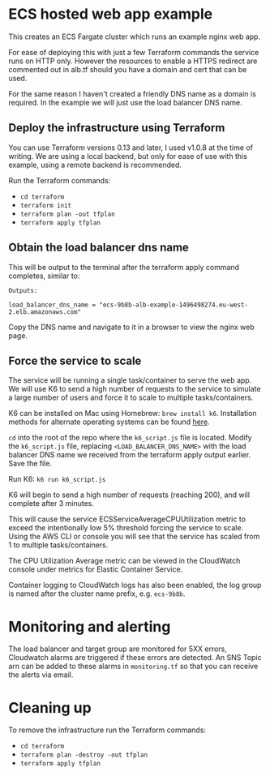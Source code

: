 # ECS hosted web app example

This creates an ECS Fargate cluster which runs an example nginx web app.

For ease of deploying this with just a few Terraform commands the service runs on HTTP only. However the resources to enable a HTTPS redirect are commented out in alb.tf should you have a domain and cert that can be used.

For the same reason I haven't created a friendly DNS name as a domain is required. In the example we will just use the load balancer DNS name.

## Deploy the infrastructure using Terraform

You can use Terraform versions 0.13 and later, I used v1.0.8 at the time of writing.
We are using a local backend, but only for ease of use with this example, using a remote backend is recommended.

Run the Terraform commands:
- `cd terraform`
- `terraform init`
- `terraform plan -out tfplan`
- `terraform apply tfplan`

## Obtain the load balancer dns name

This will be output to the terminal after the terraform apply command completes, similar to:
```
Outputs:

load_balancer_dns_name = "ecs-9b8b-alb-example-1496498274.eu-west-2.elb.amazonaws.com"
```
Copy the DNS name and navigate to it in a browser to view the nginx web page.

## Force the service to scale

The service will be running a single task/container to serve the web app.
We will use K6 to send a high number of requests to the service to simulate a large number of users and force it to scale to multiple tasks/containers.

K6 can be installed on Mac using Homebrew: `brew install k6`. Installation methods for alternate operating systems can be found [here](https://github.com/grafana/k6#install).

`cd` into the root of the repo where the `k6_script.js` file is located.
Modify the `k6_script.js` file, replacing `<LOAD_BALANCER_DNS_NAME>` with the load balancer DNS name we received from the terraform apply output earlier. Save the file.

Run K6:
`k6 run k6_script.js`

K6 will begin to send a high number of requests (reaching 200), and will complete after 3 minutes.

This will cause the service ECSServiceAverageCPUUtilization metric to exceed the intentionally low 5% threshold forcing the service to scale. Using the AWS CLI or console you will see that the service has scaled from 1 to multiple tasks/containers.

The CPU Utilization Average metric can be viewed in the CloudWatch console under metrics for Elastic Container Service.

Container logging to CloudWatch logs has also been enabled, the log group is named after the cluster name prefix, e.g. `ecs-9b8b`.

# Monitoring and alerting

The load balancer and target group are monitored for 5XX errors, Cloudwatch alarms are triggered if these errors are detected. An SNS Topic arn can be added to these alarms in `monitoring.tf` so that you can receive the alerts via email.

# Cleaning up

To remove the infrastructure run the Terraform commands:
- `cd terraform`
- `terraform plan -destroy -out tfplan`
- `terraform apply tfplan`
